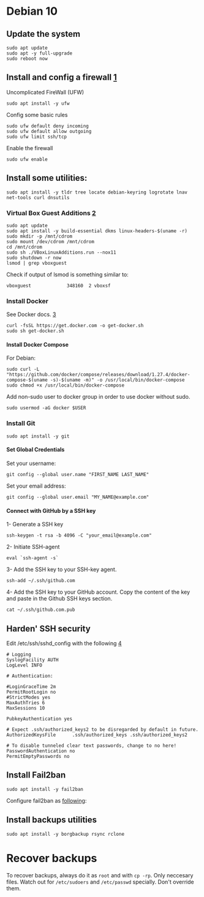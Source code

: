 # Debian 10
## Update the system
```
sudo apt update
sudo apt -y full-upgrade
sudo reboot now
```
## Install and config a firewall [1]
Uncomplicated FireWall (UFW)
```
sudo apt install -y ufw
```
Config some basic rules
```
sudo ufw default deny incoming
sudo ufw default allow outgoing
sudo ufw limit ssh/tcp
```
Enable the firewall
```
sudo ufw enable
```
## Install some utilities:
```
sudo apt install -y tldr tree locate debian-keyring logrotate lnav net-tools curl dnsutils
```
### Virtual Box Guest Additions [2]
```
sudo apt update
sudo apt install -y build-essential dkms linux-headers-$(uname -r)
sudo mkdir -p /mnt/cdrom
sudo mount /dev/cdrom /mnt/cdrom
cd /mnt/cdrom
sudo sh ./VBoxLinuxAdditions.run --nox11
sudo shutdown -r now
lsmod | grep vboxguest 
```
Check if output of lsmod is something similar to:
```
vboxguest             348160  2 vboxsf
```
### Install Docker
See Docker docs. [3]
```
curl -fsSL https://get.docker.com -o get-docker.sh
sudo sh get-docker.sh
```
#### Install Docker Compose
For Debian:
```
sudo curl -L "https://github.com/docker/compose/releases/download/1.27.4/docker-compose-$(uname -s)-$(uname -m)" -o /usr/local/bin/docker-compose
sudo chmod +x /usr/local/bin/docker-compose
```
Add non-sudo user to docker group in order to use docker without sudo.
```
sudo usermod -aG docker $USER
```
### Install Git
```
sudo apt install -y git
```
#### Set Global Credentials
Set your username:
```
git config --global user.name "FIRST_NAME LAST_NAME"
```
Set your email address: 
```
git config --global user.email "MY_NAME@example.com"
```
#### Connect with GitHub by a SSH key
  1- Generate a SSH key
```
ssh-keygen -t rsa -b 4096 -C "your_email@example.com"
```
  2- Initiate SSH-agent
```
eval `ssh-agent -s`
```  
  3- Add the SSH key to your SSH-key agent.
```
ssh-add ~/.ssh/github.com
```
  4- Add the SSH key to your GitHub account.
  Copy the content of the key and paste in the Github SSH keys section.
```
cat ~/.ssh/github.com.pub
```
## Harden' SSH security
Edit /etc/ssh/sshd_config with the following [4]
```
# Logging
SyslogFacility AUTH
LogLevel INFO

# Authentication:

#LoginGraceTime 2m
PermitRootLogin no               
#StrictModes yes
MaxAuthTries 6
MaxSessions 10

PubkeyAuthentication yes

# Expect .ssh/authorized_keys2 to be disregarded by default in future.
AuthorizedKeysFile      .ssh/authorized_keys .ssh/authorized_keys2

# To disable tunneled clear text passwords, change to no here!
PasswordAuthentication no                                                                                                                
PermitEmptyPasswords no
```
## Install Fail2ban
```
sudo apt install -y fail2ban
```
Configure fail2ban as [following](https://www.digitalocean.com/community/tutorials/how-fail2ban-works-to-protect-services-on-a-linux-server):
## Install backups utilities
```
sudo apt install -y borgbackup rsync rclone
```
# Recover backups
To recover backups, always do it as `root` and with `cp -rp`. Only neccesary files. Watch out for `/etc/sudoers` and `/etc/passwd` specially. Don't override them.

[1]:https://www.digitalocean.com/community/tutorials/ufw-essentials-common-firewall-rules-and-commands
[2]:https://linuxize.com/post/how-to-install-virtualbox-guest-additions-on-debian-10/
[3]:https://docs.docker.com/engine/install/debian/
[4]:https://www.digitalocean.com/community/tutorials/how-to-configure-ssh-key-based-authentication-on-a-linux-server

